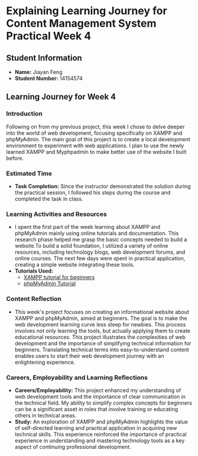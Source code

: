 # Explaining Learning Journey for Content Management System Practical Week 4

## Student Information
- **Name:** Jiayan Feng
- **Student Number:** 14154574

## Learning Journey for Week 4

### Introduction
Following on from my previous project, this week I chose to delve deeper into the world of web development, focusing specifically on XAMPP and phpMyAdmin. The main goal of this project is to create a local development environment to experiment with web applications. I plan to use the newly learned XAMPP and Myphpadmin to make better use of the website I built before.

### Estimated Time
- **Task Completion:** Since the instructor demonstrated the solution during the practical session, I followed his steps during the course and completed the task in class.

### Learning Activities and Resources
- I spent the first part of the week learning about XAMPP and phpMyAdmin mainly using online tutorials and documentation. This research phase helped me grasp the basic concepts needed to build a website.To build a solid foundation, I utilized a variety of online resources, including technology blogs, web development forums, and online courses. The next few days were spent in practical application, creating a simple website integrating these tools.
- **Tutorials Used:**
  - [XAMPP tutorial for beginners](https://www.youtube.com/watch?v=r0lDDeVkaks)
  - [phpMyAdmin Tutorial](https://www.youtube.com/watch?v=vmSTJI3gFSg&list=PLk-EmIiBIYGF8WCitdIVq7dvvacqY0rdl)

### Content Reflection
- This week's project focuses on creating an informational website about XAMPP and phpMyAdmin, aimed at beginners. The goal is to make the web development learning curve less steep for newbies. This process involves not only learning the tools, but actually applying them to create educational resources. This project illustrates the complexities of web development and the importance of simplifying technical information for beginners. Translating technical terms into easy-to-understand content enables users to start their web development journey with an enlightening experience.

### Careers, Employability and Learning Reflections
- **Careers/Employability:** This project enhanced my understanding of web development tools and the importance of clear communication in the technical field. My ability to simplify complex concepts for beginners can be a significant asset in roles that involve training or educating others in technical areas.
- **Study:** An exploration of XAMPP and phpMyAdmin highlights the value of self-directed learning and practical application in acquiring new technical skills. This experience reinforced the importance of practical experience in understanding and mastering technology tools as a key aspect of continuing professional development.
